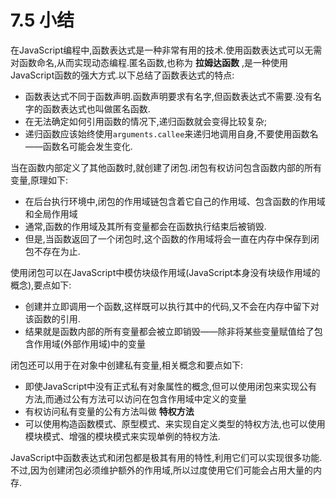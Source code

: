 # 7.5 小结

在JavaScript编程中,函数表达式是一种非常有用的技术.使用函数表达式可以无需对函数命名,从而实现动态编程.匿名函数,也称为 **拉姆达函数** ,是一种使用JavaScript函数的强大方式.以下总结了函数表达式的特点:

* 函数表达式不同于函数声明.函数声明要求有名字,但函数表达式不需要.没有名字的函数表达式也叫做匿名函数.
* 在无法确定如何引用函数的情况下,递归函数就会变得比较复杂;
* 递归函数应该始终使用`arguments.callee`来递归地调用自身,不要使用函数名——函数名可能会发生变化.

当在函数内部定义了其他函数时,就创建了闭包.闭包有权访问包含函数内部的所有变量,原理如下:

* 在后台执行环境中,闭包的作用域链包含着它自己的作用域、包含函数的作用域和全局作用域
* 通常,函数的作用域及其所有变量都会在函数执行结束后被销毁.
* 但是,当函数返回了一个闭包时,这个函数的作用域将会一直在内存中保存到闭包不存在为止.
  
使用闭包可以在JavaScript中模仿块级作用域(JavaScript本身没有块级作用域的概念),要点如下:

* 创建并立即调用一个函数,这样既可以执行其中的代码,又不会在内存中留下对该函数的引用.
* 结果就是函数内部的所有变量都会被立即销毁——除非将某些变量赋值给了包含作用域(外部作用域)中的变量

闭包还可以用于在对象中创建私有变量,相关概念和要点如下:

* 即使JavaScript中没有正式私有对象属性的概念,但可以使用闭包来实现公有方法,而通过公有方法可以访问在包含作用域中定义的变量
* 有权访问私有变量的公有方法叫做 **特权方法**
* 可以使用构造函数模式、原型模式、来实现自定义类型的特权方法,也可以使用模块模式、增强的模块模式来实现单例的特权方法.

JavaScript中函数表达式和闭包都是极其有用的特性,利用它们可以实现很多功能.不过,因为创建闭包必须维护额外的作用域,所以过度使用它们可能会占用大量的内存.
